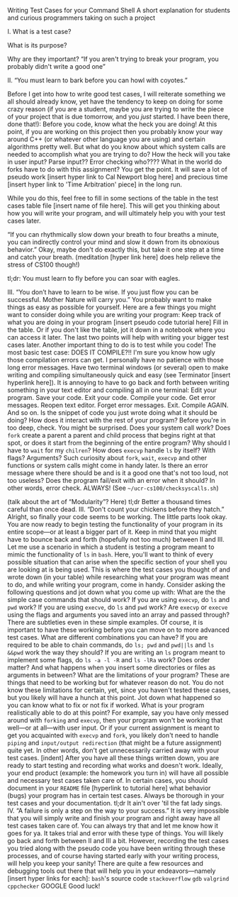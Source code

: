Writing Test Cases for your Command Shell
A short explanation for students and curious programmers taking on such a project

I. 
What is a test case?

What is its purpose?

Why are they important?
“If you aren't trying to break your program, you probably didn't write a good one”

II. “You must learn to bark before you can howl with coyotes.”

Before I get into how to write good test cases, I will reiterate something we all should already know, yet have the tendency to keep on doing for some crazy reason (if you are a student, maybe you are trying to write the piece of your project that is due tomorrow, and you _just_ started. I have been there, done that!): Before you code, know what the heck you are doing! At this point, if you are working on this project then you probably know your way around C++ (or whatever other language you are using) and certain algorithms pretty well. But what do you know about which system calls are needed to accomplish what you are trying to do? How the heck will you take in user input? Parse input?? Error checking who???? What in the world do forks have to do with this assignment? You get the point. It will save a lot of pseudo work [insert hyper link to Cal Newport blog here] and precious time [insert hyper link to 'Time Arbitration' piece] in the long run. 

While you do this, feel free to fill in some sections of the table in the test cases table file [insert name of file here]. This will get you thinking about how you will write your program, and will ultimately help you with your test cases later. 

“If you can rhythmically slow down your breath to four breaths a minute, you can indirectly control your mind and slow it down from its obnoxious behavior.”
Okay, maybe don't do exactly this, but take it one step at a time and catch your breath. (meditation [hyper link here] does help relieve the stress of CS100 though!)

tl;dr: You must learn to fly before you can soar with eagles.  

III. “You don’t have to learn to be wise. If you just flow you can be successful. Mother Nature will carry you.”
You probably want to make things as easy as possible for yourself. Here are a few things you might want to consider doing while you are writing your program:
Keep track of what you are doing in your program [insert pseudo code tutorial here]
Fill in the table. Or if you don't like the table, jot it down in a notebook where you can access it later. 
The last two points will help with writing your bigger test cases later. 
Another important thing to do is to test while you code!
The most basic test case: DOES IT COMPILE?!! I'm sure you know how ugly those compilation errors can get. I personally have no patience with those long error messages. Have two terminal windows (or several) open to make writing and compiling simultaneously quick and easy (see Terminator [insert hyperlink here]). It is annoying to have to go back and forth between writing something in your text editor and compiling all in one terminal: Edit your program. Save your code. Exit your code. Compile your code. Get error messages. Reopen text editor. Forget error messages. Exit. Compile AGAIN. And so on.
Is the snippet of code you just wrote doing what it should be doing? How does it interact with the rest of your program? Before you're in too deep, check. You might be surprised. 
Does your system call work? Does `fork` create a parent a parent and child process that begins right at that spot, or does it start from the beginning of the entire program? Why should I have to `wait` for my `chilren`? How does `execvp` handle `ls` by itself? With flags? Arguments? Such curiosity about `fork`, `wait`, `execvp` and other functions or system calls might come in handy later.
Is there an error message where there should be and is it a good one that's not too loud, not too useless? Does the program fail/exit with an error when it should? In other words, error check. ALWAYS! (See `~/ucr-cs100/checksyscalls.sh`)

(talk about the art of “Modularity”? Here)
tl;dr Better a thousand times careful than once dead.
III. “Don't count your chickens before they hatch.”
	Alright, so finally your code seems to be working. The little parts look okay. You are now ready to begin testing the functionality of your program in its entire scope—or at least a bigger part of it. Keep in mind that you might have to bounce back and forth (hopefully not too much) between II and III. Let me use a scenario in which a student is testing a program meant to mimic the functionality of `ls` in `bash`.
	Here, you'll want to think of every possible situation that can arise when the specific section of your shell you are looking at is being used. This is where the test cases you thought of and wrote down (in your table) while researching what your program was meant to do, and while writing your program, come in handy. Consider asking the following questions and jot down what you come up with: 
What are the the simple case commands that should work? If you are using `execvp`, do `ls` and `pwd` work? If you are using `execve`, do `ls` and `pwd` work? Are `execvp` or `execve` using the flags and arguments you saved into an array and passed through? There are subtleties even in these simple examples. Of course, it is important to have these working before you can move on to more advanced test cases.
What are different combinations you can have? If you are required to be able to chain commands, do `ls; pwd` and `pwd||ls` and `ls &&pwd` work the way they should? If you are writing an `ls` program meant to implement some flags, do `ls -a -l -R` and `ls -lRa` work? Does order matter? And what happens when you insert some directories or files as arguments in between?
What are the limitations of your program? These are things that need to be working but for whatever reason do not. You do not know these limitations for certain, yet, since you haven't tested these cases, but you likely will have a hunch at this point. Jot down what happened so you can know what to fix or not fix if worked. 
What is your program realistically able to do at this point? For example, say you have only messed around with `forking` and `execvp`, then your program won't be working that well—or at all—with user input. Or if your current assignment is meant to get you acquainted with `execvp` and `fork`, you likely don't need to handle `piping` and `input/output redirection` (that might be a future assignment) quite yet. In other words, don't get unnecessarily carried away with your test cases.
[indent] After you have all these things written down, you are ready to start testing and recording what works and doesn't work. Ideally, your end product (example: the homework you turn in) will have all possible and necessary test cases taken care of. In certain cases, you should document in your `README` file [hyperlink to tutorial here] what behavior (bugs) your program has in certain test cases. Always be thorough in your test cases and your documentation. 
tl;dr It ain't over 'til the fat lady sings.
IV. “A failure is only a step on the way to your success.”
	It is very impossible that you will simply write and finish your program and right away have all test cases taken care of. You can always try that and let me know how it goes for ya. It takes trial and error with these type of things. You will likely go back and forth between II and III a bit. However, recording the test cases you tried along with the pseudo code you have been writing through these processes, and of course having started early with your writing process, will help you keep your sanity!
	There are quite a few resources and debugging tools out there that will help you in your endeavors—namely [insert hyper links for each]:
`bash`'s source code
`stackoverflow`
`gdb`
`valgrind`
`cppchecker`
GOOGLE
Good luck!
